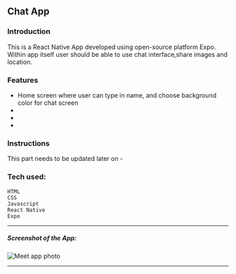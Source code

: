 ## Chat App

### Introduction

This is a React Native App developed using open-source platform Expo. Within app itself user should be able to use chat interface,share images and location.

### Features

- Home screen where user can type in name, and choose background color for chat screen
-
-
-

### Instructions

This part needs to be updated later on -

### Tech used:

```
HTML
CSS
Javascript
React Native
Expo
```

---

##### Screenshot of the App:

<img src="/img/imgss.PNG" style="display: inline-block; margin: 0 auto; max-width: 600px" alt="Meet app photo">

---
